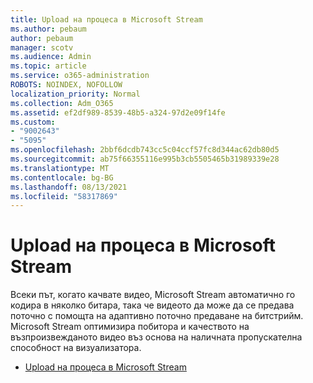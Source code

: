 ```yaml
---
title: Upload на процеса в Microsoft Stream
ms.author: pebaum
author: pebaum
manager: scotv
ms.audience: Admin
ms.topic: article
ms.service: o365-administration
ROBOTS: NOINDEX, NOFOLLOW
localization_priority: Normal
ms.collection: Adm_O365
ms.assetid: ef2df989-8539-48b5-a324-97d2e09f14fe
ms.custom:
- "9002643"
- "5095"
ms.openlocfilehash: 2bbf6dcdb743cc5c04ccf57fc8d344ac62db80d5
ms.sourcegitcommit: ab75f66355116e995b3cb5505465b31989339e28
ms.translationtype: MT
ms.contentlocale: bg-BG
ms.lasthandoff: 08/13/2021
ms.locfileid: "58317869"
---
```

# <a name="upload-process-overview-in-microsoft-stream"></a>Upload на процеса в Microsoft Stream

Всеки път, когато качвате видео, Microsoft Stream автоматично го кодира в няколко битара, така че видеото да може да се предава поточно с помощта на адаптивно поточно предаване на битстрийм. Microsoft Stream оптимизира побитора и качеството на възпроизвежданото видео въз основа на наличната пропускателна способност на визуализатора.

- [Upload на процеса в Microsoft Stream](https://docs.microsoft.com/stream/upload-process-overview)
